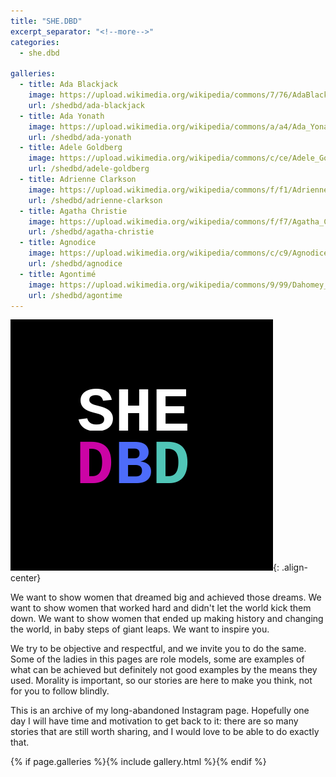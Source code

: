 ```yaml
---
title: "SHE.DBD"
excerpt_separator: "<!--more-->"
categories:
  - she.dbd

galleries:
  - title: Ada Blackjack
    image: https://upload.wikimedia.org/wikipedia/commons/7/76/AdaBlackjack.jpeg
    url: /shedbd/ada-blackjack
  - title: Ada Yonath
    image: https://upload.wikimedia.org/wikipedia/commons/a/a4/Ada_Yonath_Weizmann_Institute_of_Science.jpg
    url: /shedbd/ada-yonath
  - title: Adele Goldberg
    image: https://upload.wikimedia.org/wikipedia/commons/c/ce/Adele_Goldberg_%282007%29.jpg
    url: /shedbd/adele-goldberg
  - title: Adrienne Clarkson
    image: https://upload.wikimedia.org/wikipedia/commons/f/f1/Adrienne_Clarkson_by_Andrew_Rusk.jpg
    url: /shedbd/adrienne-clarkson
  - title: Agatha Christie
    image: https://upload.wikimedia.org/wikipedia/commons/f/f7/Agatha_Christie_in_Nederland_%28detectiveschrijfster%29%2C_bij_aankomst_op_Schiphol_me%2C_Bestanddeelnr_916-8898_%28cropped%29.jpg
    url: /shedbd/agatha-christie
  - title: Agnodice
    image: https://upload.wikimedia.org/wikipedia/commons/c/c9/Agnodice_engraving.jpg
    url: /shedbd/agnodice
  - title: Agontimé
    image: https://upload.wikimedia.org/wikipedia/commons/9/99/Dahomey_amazon1.jpg
    url: /shedbd/agontime
---
```


![center-aligned-image](/images/shedbd.png){: .align-center}

We want to show women that dreamed big and achieved those dreams. We want to show women that worked hard and didn't let the world kick them down. We want to show women that ended up making history and changing the world, in baby steps of giant leaps.⁠ We want to inspire you.

We try to be objective and respectful, and we invite you to do the same. Some of the ladies in this pages are role models, some are examples of what can be achieved but definitely not good examples by the means they used. Morality is important, so our stories are here to make you think, not for you to follow blindly. 

This is an archive of my long-abandoned Instagram page. Hopefully one day I will have time and motivation to get back to it: there are so many stories that are still worth sharing, and I would love to be able to do exactly that.

<!--more-->

{% if page.galleries %}{% include gallery.html %}{% endif %}